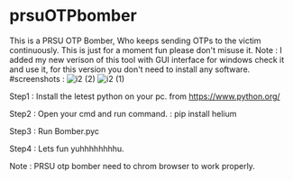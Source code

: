 # prsuOTPbomber
This is a PRSU OTP Bomber, Who keeps sending OTPs to the victim continuously. This is just for a moment fun please don't misuse it.
Note : I added my new verison of this tool with GUI interface for windows check it and use it, for this version you don't need to install any software.
#screenshots :
![i2 (2)](https://github.com/Rak5ha5/prsuOTPbomber/assets/145470189/762e7345-704f-4145-aa67-cfafb8d5a3dd)
![i2 (1)](https://github.com/Rak5ha5/prsuOTPbomber/assets/145470189/7bb5b069-2b74-4893-a9cd-0745f018ac29)


Step1 : Install the letest python on your pc. 
        from https://www.python.org/

Step2 : Open your cmd and run command. 
      : pip install helium

Step3 : Run Bomber.pyc 

Step4 : Lets fun yuhhhhhhhhu.

Note : PRSU otp bomber need to chrom browser to work properly. 
